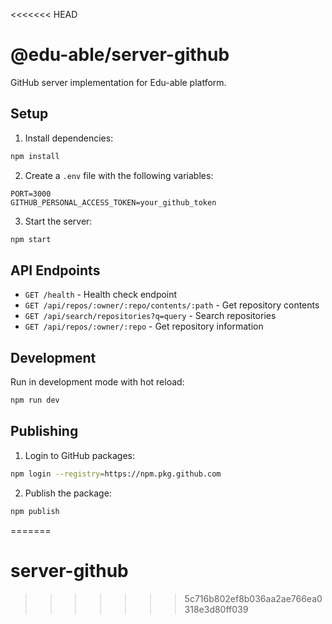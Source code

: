 <<<<<<< HEAD
# @edu-able/server-github

GitHub server implementation for Edu-able platform.

## Setup

1. Install dependencies:
```bash
npm install
```

2. Create a `.env` file with the following variables:
```
PORT=3000
GITHUB_PERSONAL_ACCESS_TOKEN=your_github_token
```

3. Start the server:
```bash
npm start
```

## API Endpoints

- `GET /health` - Health check endpoint
- `GET /api/repos/:owner/:repo/contents/:path` - Get repository contents
- `GET /api/search/repositories?q=query` - Search repositories
- `GET /api/repos/:owner/:repo` - Get repository information

## Development

Run in development mode with hot reload:
```bash
npm run dev
```

## Publishing

1. Login to GitHub packages:
```bash
npm login --registry=https://npm.pkg.github.com
```

2. Publish the package:
```bash
npm publish
``` 
=======
# server-github
>>>>>>> 5c716b802ef8b036aa2ae766ea0318e3d80ff039
